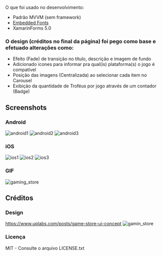 O que foi usado no desenvolvimento:
- Padrão MVVM (sem framework)
- [Embedded Fonts](https://docs.microsoft.com/en-us/xamarin/xamarin-forms/user-interface/text/fonts)
- XamarinForms 5.0

### O design (créditos no final da página) foi pego como base e efetuado alterações como:
- Efeito (Fade) de transição no título, descrição e imagem de fundo
- Adicionado ícones para informar pra qual(is) plataforma(s) o jogo é compatível
- Posição das imagens (Centralizada) ao selecionar cada item no Carousel
- Exibição da quantidade de Troféus por jogo através de um contador (Badge)

## Screenshots
### Android
![android1](https://user-images.githubusercontent.com/11803107/116822205-f1a9bb80-ab53-11eb-84d3-c6805d9a4b81.jpg)
![android2](https://user-images.githubusercontent.com/11803107/116822213-f9696000-ab53-11eb-8473-8e67ae346fc7.jpg)
![android3](https://user-images.githubusercontent.com/11803107/116822218-01290480-ab54-11eb-9c39-63d10b1ca6eb.jpg)

### iOS
![ios1](https://user-images.githubusercontent.com/11803107/116822488-68938400-ab55-11eb-849c-ca652a5a82b6.PNG)
![ios2](https://user-images.githubusercontent.com/11803107/116822492-721cec00-ab55-11eb-9a35-e545c0f17a58.PNG)
![ios3](https://user-images.githubusercontent.com/11803107/116822496-79dc9080-ab55-11eb-8da6-ea6a8051f443.PNG)

### GIF
![gaming_store](https://user-images.githubusercontent.com/11803107/116822559-e48dcc00-ab55-11eb-9241-0583625fd20e.gif)

## Créditos
### Design
https://www.uplabs.com/posts/game-store-ui-concept
![gamin_store](https://user-images.githubusercontent.com/11803107/116822306-8ca29580-ab54-11eb-9b87-74238ff8f457.png)

### Licença
MIT - Consulte o arquivo LICENSE.txt
